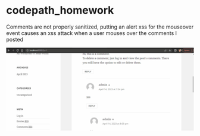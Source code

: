 # codepath_homework

Comments are not properly sanitized, putting an alert xss for the mouseover event causes an xss attack when a user mouses over the comments I posted

<img src="xss.gif" alt="Running screenfetch">
